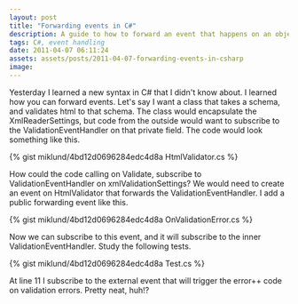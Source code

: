```yaml
---
layout: post
title: "Forwarding events in C#"
description: A guide to how to forward an event that happens on an object to make sure that external components can listen to that event.
tags: C#, event handling
date: 2011-04-07 06:11:24
assets: assets/posts/2011-04-07-forwarding-events-in-csharp
image: 
---
```


Yesterday I learned a new syntax in C# that I didn't know about. I learned how you can forward events.  Let's say I want a class that takes a schema, and validates html to that schema. The class would encapsulate the XmlReaderSettings, but code from the outside would want to subscribe to the ValidationEventHandler on that private field. The code would look something like this.

{% gist miklund/4bd12d0696284edc4d8a HtmlValidator.cs %}

How could the code calling on Validate, subscribe to ValidationEventHandler on xmlValidationSettings? We would need to create an event on HtmlValidator that forwards the ValidationEventHandler. I add a public forwarding event like this.

{% gist miklund/4bd12d0696284edc4d8a OnValidationError.cs %}

Now we can subscribe to this event, and it will subscribe to the inner ValidationEventHandler. Study the following tests.

{% gist miklund/4bd12d0696284edc4d8a Test.cs %}

At line 11 I subscribe to the external event that will trigger the error++ code on validation errors. Pretty neat, huh!?
